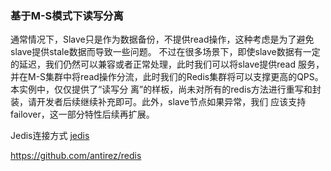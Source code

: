 ### 基于M-S模式下读写分离

通常情况下，Slave只是作为数据备份，不提供read操作，这种考虑是为了避免slave提供stale数据而导致一些问题。
不过在很多场景下，即使slave数据有一定的延迟，我们仍然可以兼容或者正常处理，此时我们可以将slave提供read
服务，并在M-S集群中将read操作分流，此时我们的Redis集群将可以支撑更高的QPS。本实例中，仅仅提供了“读写分
离”的样板，尚未对所有的redis方法进行重写和封装，请开发者后续继续补充即可。此外，slave节点如果异常，我们
应该支持failover，这一部分特性后续再扩展。

Jedis连接方式
[jedis](jedis.png)

https://github.com/antirez/redis